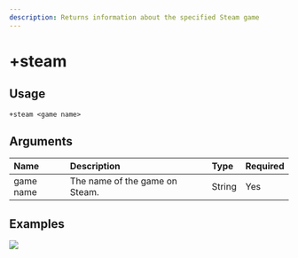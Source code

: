 ```yaml
---
description: Returns information about the specified Steam game
---
```


# +steam

## Usage
```
+steam <game name>
```

## Arguments
Name | Description | Type | Required
:-- | :-- | :-- | :--
game name | The name of the game on Steam. | String | Yes

## Examples
![](https://user-images.githubusercontent.com/111157596/254307423-5ba7ce38-0b1e-4b10-9c34-637408503ecb.png)
